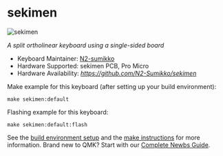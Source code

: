 # sekimen

![sekimen](https://user-images.githubusercontent.com/54104281/99900616-f724ef00-2cf3-11eb-879d-2e4c56668689.jpg)

*A split ortholinear keyboard using a single-sided board*

* Keyboard Maintainer: [N2-sumikko](https://github.com/N2-Sumikko)
* Hardware Supported: sekimen PCB, Pro Micro
* Hardware Availability: *https://github.com/N2-Sumikko/sekimen*

Make example for this keyboard (after setting up your build environment):

    make sekimen:default

Flashing example for this keyboard:

    make sekimen:default:flash

See the [build environment setup](https://docs.qmk.fm/#/getting_started_build_tools) and the [make instructions](https://docs.qmk.fm/#/getting_started_make_guide) for more information. Brand new to QMK? Start with our [Complete Newbs Guide](https://docs.qmk.fm/#/newbs).
